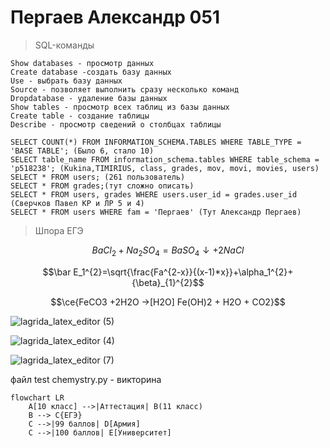 
# Пергаев Александр 051
> SQL-команды

    Show databases - просмотр данных
    Create database -создать базу данных
    Use - выбрать базу данных
    Source - позволяет выполнить сразу несколько команд
    Dropdatabase - удаление базы данных
    Show tables - просмотр всех таблиц из базы данных
    Create table - создание таблицы
    Describe - просмотр сведений о столбцах таблицы

    SELECT COUNT(*) FROM INFORMATION_SCHEMA.TABLES WHERE TABLE_TYPE = 'BASE TABLE'; (Было 6, стало 10)
    SELECT table_name FROM information_schema.tables WHERE table_schema = 'p518238'; (Kukina,TIMIRIUS, class, grades, mov, movi, movies, users)
    SELECT * FROM users; (261 пользователь)
    SELECT * FROM grades;(тут сложно описать)
    SELECT * FROM users, grades WHERE users.user_id = grades.user_id (Сверчков Павел КР и ЛР 5 и 4)
    SELECT * FROM users WHERE fam = 'Пергаев' (Тут Александр Пергаев)

> Шпора ЕГЭ

$$BaCl_{2}+Na_{2}SO_{4}=BaSO_{4}\downarrow +2NaCl$$

$$\bar E_1^{2}=\sqrt{\frac{Fa^{2-x}}{(x-1)*x}}+\alpha_1^{2}+{\beta}_{1}^{2}$$

$$\ce{FeCO3 +2H2O ->[H2O] Fe(OH)2 + H2O + CO2}$$

![lagrida_latex_editor (5)](https://user-images.githubusercontent.com/114979532/200492462-bcfb893d-0efa-4ab4-806a-7f27d32cf88e.png)

![lagrida_latex_editor (4)](https://user-images.githubusercontent.com/114979532/200492475-873f9883-63ad-417a-8dff-8df5a8e31709.png)

![lagrida_latex_editor (7)](https://user-images.githubusercontent.com/114979532/200492668-06b2fd12-0568-442e-99fc-0d2ece7654e1.png)

файл test chemystry.py - викторина

```mermaid
flowchart LR
    A[10 класс] -->|Аттестация| B(11 класс)
    B --> C{ЕГЭ}
    C -->|99 баллов| D[Армия]
    C -->|100 баллов| E[Университет]
```
